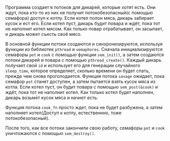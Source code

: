 Программа создает `N` потоков для дикарей, которые хотят есть. Они ждут, пока кто-то из них не получит потокобезопасный(с помощью семафора) доступ к котлу. Если котел полон мяса, дикарь забирает кусок и ест его. Если котел пуст, дикарь будит повара и ждёт, пока тот не наполнит котел мясом. Как только повар отрабатывает, он засыпает, и дикарь может съесть своё мясо.

В основной функции потоки создаются и синхронизируются, используя функции из библиотек `pthread` и `semaphores`. Сначала инициализируются семафоры `pot` и `cook` с помощью функции `sem_init()`, а затем создаются потоки дикарей и повара с помощью `pthread_create()`. Каждый дикарь получает свой `id` и использует его для генерации случайного `sleep_time`, которое определяет, сколько времени он будет спать, прежде чем снова проголодается. Функция потока `savage` ожидает, пока семафор `pot` станет доступен, а затем пытается взять кусок мяса из котла. Если котел пуст, он будит повара с помощью `sem_post(&cook)` и ждёт, пока тот не наполнит котел. Как только котел будет наполнен, дикарь возьмет кусок мяса и начнет есть.

Функция потока `cook_fn` просто ждет, пока не будет разбужена, а затем наполняет котел(Доступ к котлу, естественнно, тоже потокобезопасный).

После того, как все потоки закончили свою работу, семафоры `pot` и `cook` уничтожаются с помощью `sem_destroy()`.
